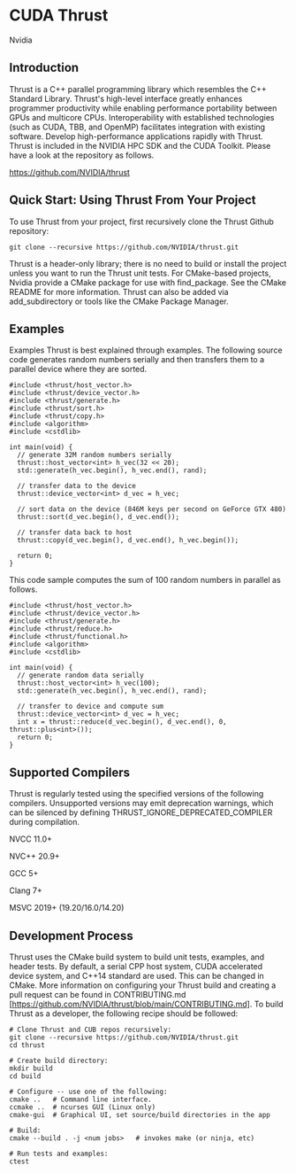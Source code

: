 # CUDA Thrust 
Nvidia 

## Introduction 

Thrust is a C++ parallel programming library which resembles the C++ Standard Library. Thrust's high-level interface greatly enhances programmer productivity while enabling performance portability between GPUs and multicore CPUs. Interoperability with established technologies (such as CUDA, TBB, and OpenMP) facilitates integration with existing software. Develop high-performance applications rapidly with Thrust. Thrust is included in the NVIDIA HPC SDK and the CUDA Toolkit. Please have a look at the repository as follows. 

https://github.com/NVIDIA/thrust

## Quick Start: Using Thrust From Your Project

To use Thrust from your project, first recursively clone the Thrust Github repository:

``` 
git clone --recursive https://github.com/NVIDIA/thrust.git 
```
Thrust is a header-only library; there is no need to build or install the project unless you want to run the Thrust unit tests. For CMake-based projects, Nvidia provide a CMake package for use with find_package. See the CMake README for more information. Thrust can also be added via add_subdirectory or tools like the CMake Package Manager.

## Examples 
Examples
Thrust is best explained through examples. The following source code generates random numbers serially and then transfers them to a parallel device where they are sorted.

```
#include <thrust/host_vector.h>
#include <thrust/device_vector.h>
#include <thrust/generate.h>
#include <thrust/sort.h>
#include <thrust/copy.h>
#include <algorithm>
#include <cstdlib>

int main(void) {
  // generate 32M random numbers serially
  thrust::host_vector<int> h_vec(32 << 20);
  std::generate(h_vec.begin(), h_vec.end(), rand);

  // transfer data to the device
  thrust::device_vector<int> d_vec = h_vec;

  // sort data on the device (846M keys per second on GeForce GTX 480)
  thrust::sort(d_vec.begin(), d_vec.end());

  // transfer data back to host
  thrust::copy(d_vec.begin(), d_vec.end(), h_vec.begin());

  return 0;
}
```

This code sample computes the sum of 100 random numbers in parallel as follows. 

```
#include <thrust/host_vector.h>
#include <thrust/device_vector.h>
#include <thrust/generate.h>
#include <thrust/reduce.h>
#include <thrust/functional.h>
#include <algorithm>
#include <cstdlib>

int main(void) {
  // generate random data serially
  thrust::host_vector<int> h_vec(100);
  std::generate(h_vec.begin(), h_vec.end(), rand);

  // transfer to device and compute sum
  thrust::device_vector<int> d_vec = h_vec;
  int x = thrust::reduce(d_vec.begin(), d_vec.end(), 0, thrust::plus<int>());
  return 0;
}
```

## Supported Compilers

Thrust is regularly tested using the specified versions of the following compilers. Unsupported versions may emit deprecation warnings, which can be silenced by defining THRUST_IGNORE_DEPRECATED_COMPILER during compilation.

NVCC 11.0+

NVC++ 20.9+

GCC 5+

Clang 7+

MSVC 2019+ (19.20/16.0/14.20)


## Development Process

Thrust uses the CMake build system to build unit tests, examples, and header tests. By default, a serial CPP host system, CUDA accelerated device system, and C++14 standard are used. This can be changed in CMake. More information on configuring your Thrust build and creating a pull request can be found in CONTRIBUTING.md [https://github.com/NVIDIA/thrust/blob/main/CONTRIBUTING.md]. To build Thrust as a developer, the following recipe should be followed:

```
# Clone Thrust and CUB repos recursively:
git clone --recursive https://github.com/NVIDIA/thrust.git
cd thrust

# Create build directory:
mkdir build
cd build

# Configure -- use one of the following:
cmake ..   # Command line interface.
ccmake ..  # ncurses GUI (Linux only)
cmake-gui  # Graphical UI, set source/build directories in the app

# Build:
cmake --build . -j <num jobs>   # invokes make (or ninja, etc)

# Run tests and examples:
ctest
```

